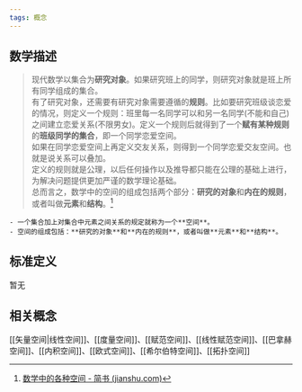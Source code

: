 ```yaml
---
tags: 概念
---
```


数学描述
---
>现代数学以集合为**研究对象**。如果研究班上的同学，则研究对象就是班上所有同学组成的集合。  
>有了研究对象，还需要有研究对象需要遵循的**规则**。比如要研究班级谈恋爱的情况，则定义一个规则：班里每一名同学可以和另一名同学(不能和自己)之间建立恋爱关系(不限男女)。定义一个规则后就得到了一个**赋有某种规则**的**班级同学的集合**，即一个同学恋爱空间。  
>如果在同学恋爱空间上再定义交友关系，则得到一个同学恋爱交友空间。也就是说关系可以叠加。  
>定义的规则就是公理，以后任何操作以及推导都只能在公理的基础上进行，为解决问题提供更加严谨的数学理论基础。  
>总而言之，数学中的空间的组成包括两个部分：**研究的对象**和**内在的规则**，或者叫做**元素**和**结构**。[^1]

[^1]: [数学中的各种空间 - 简书 (jianshu.com)](https://www.jianshu.com/p/f14012775d6a)
```ad-note
- 一个集合加上对集合中元素之间关系的规定就称为一个**空间**。
- 空间的组成包括：**研究的对象**和**内在的规则**，或者叫做**元素**和**结构**。
```

标准定义
---
暂无

相关概念
---
[[矢量空间|线性空间]]、[[度量空间]]、[[赋范空间]]、[[线性赋范空间]]、[[巴拿赫空间]]、[[内积空间]]、[[欧式空间]]、[[希尔伯特空间]]、[[拓扑空间]]